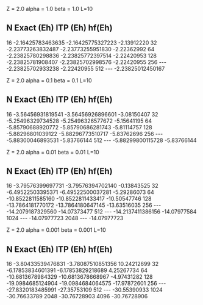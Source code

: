 Z     = 2.0
alpha = 1.0
beta  = 1.0
L=10

 N      Exact (Eh)          ITP (Eh)        hf(Eh)
--------------------------------------------------------
16   -2.16425783463635  -2.16425775327223    -2.13912220
32   -2.23773263832487  -2.23773255951830    -2.22362992
64   -2.23825780298836  -2.23825772397514    -2.22420953
128  -2.23825781908407  -2.23825702998576    -2.22420955
256       ---           -2.23825702933238    -2.22420955
512       ---           -2.23825012450167

Z     = 2.0
alpha = 0.1
beta  = 0.1
L=10

 N      Exact (Eh)          ITP (Eh)        hf(Eh)
--------------------------------------------------------
16   -3.56456931819541  -3.56456926896601    -3.08150407
32   -5.25496329734528  -5.25496326577672    -5.15641195
64   -5.85790688920772  -5.85790686281743    -5.81114757 
128  -5.88296801039122  -5.88296773510717    -5.83762696 
256       ---           -5.88300046893531    -5.83766144
512       ---           -5.88299800115728    -5.83766144



Z     = 2.0
alpha = 0.01
beta  = 0.01
L=10

 N      Exact (Eh)          ITP (Eh)         hf(Eh)
-------------------------------------------------------- 
16   -3.79576399697731  -3.79576394702140    -0.13843525
32   -6.49522503395371  -6.49522500037281    -5.29286073
64   -10.8522811585160  -10.8522811433417    -10.50547746
128  -13.7864181770172  -13.7864180647145    -13.63516035
256     ---             -14.2079187329560    -14.07373477
512     ---             -14.2137411386156    -14.07977584
1024    ---                                  -14.07977723
2048    ---                                  -14.07977723


Z     = 2.0
alpha = 0.001
beta  = 0.001
L=10

 N      Exact (Eh)          ITP (Eh)        hf(Eh)
--------------------------------------------------------
16  -3.80433539476831   -3.78087510851356    10.24212699
32  -6.17853834601391   -6.17853829218689    4.25267734
64  -10.6813678984329   -10.6813678668967   -4.97431282
128 -19.0984685124904   -19.0984684064575   -17.97872601
256       ---           -27.8320183485991   -27.35753109
512       ---                               -30.55390933
1024                                        -30.76633789
2048                                        -30.76728903
4096                                        -30.76728906



